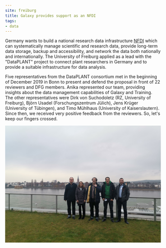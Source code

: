 ```yaml
---
site: freiburg
title: Galaxy provides support as an NFDI
tags:
- data
---
```


Germany wants to build a national research data infrastructure [NFDI](https://www.dfg.de/foerderung/programme/nfdi)
which can systematically manage scientific and research data, provide long-term data storage,
backup and accessibility, and network the data both nationally and internationally.
The University of Freiburg applied as a lead with the "DataPLANT" project to connect plant researchers in
Germany and to provide a suitable infrastructure for data analysis. 

Five representatives from the DataPLANT consortium met in the beginning of December 2019 in Bonn to present and defend
the proposal in front of 22 reviewers and DFG members. Anika represented our team, providing insights about
the data management capabilities of Galaxy and Training.
The other representatives were Dirk von Suchodoletz (RZ, University of Freiburg),
Björn Usadel (Forschungszentrum Jülich), Jens Krüger (University of Tübingen),
and Timo Mühlhaus (University of Kaiserslautern).
Since then, we received very positive feedback from the reviewers. So, let's keep our fingers crossed.

![DataPLANT representatives](/assets/media/NFDI_Dataplant.jpg)
